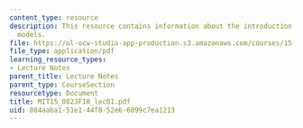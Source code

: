 ```yaml
---
content_type: resource
description: This resource contains information about the introduction to network
  models.
file: https://ol-ocw-studio-app-production.s3.amazonaws.com/courses/15-082j-network-optimization-fall-2010/084aaba151e144f852e66099c7ea1213_MIT15_082JF10_lec01.pdf
file_type: application/pdf
learning_resource_types:
- Lecture Notes
parent_title: Lecture Notes
parent_type: CourseSection
resourcetype: Document
title: MIT15_082JF10_lec01.pdf
uid: 084aaba1-51e1-44f8-52e6-6099c7ea1213
---
```

